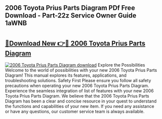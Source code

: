 ## 2006 Toyota Prius Parts Diagram PDf Free Download - Part-22z Service Owner Guide 1aWNB

# <h2><a href="http://dft9kd.blite.top/?on=2006+Toyota+Prius+Parts+Diagram">🔗Download New 👉🔴 2006 Toyota Prius Parts Diagram</a></h2>

[![2006 Toyota Prius Parts Diagram download](https://i.imgur.com/lujVjoI.png)](http://dft9kd.blite.top/?on=2006+Toyota+Prius+Parts+Diagram)
Explore the Possibilities Welcome to the world of possibilities with your new 2006 Toyota Prius Parts Diagram! This manual explores its features, applications, and troubleshooting solutions. Safety First Please ensure you follow all safety precautions when operating your new 2006 Toyota Prius Parts Diagram. Experience the seamless integration of list of features with your new 2006 Toyota Prius Parts Diagram. We believe that the 2006 Toyota Prius Parts Diagram has been a clear and concise resource in your quest to understand the functions and capabilities of your new item. If you need any assistance or have any questions, our customer service team is always available.

